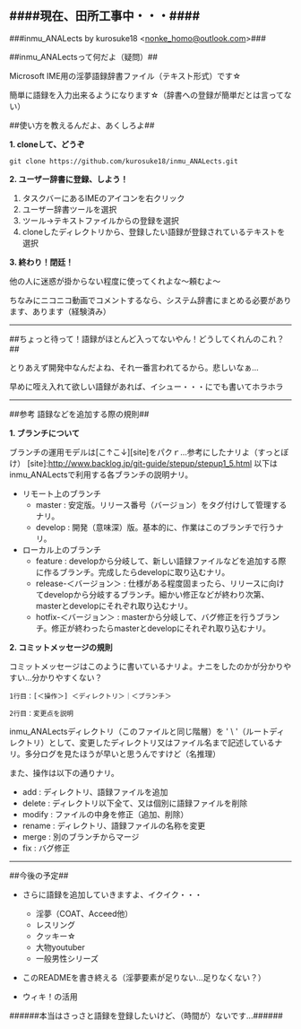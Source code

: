 ﻿####現在、田所工事中・・・####
---
###inmu_ANALects by kurosuke18 \<<nonke_homo@outlook.com>\>###

##inmu_ANALectsって何だよ（疑問）##

Microsoft IME用の淫夢語録辞書ファイル（テキスト形式）です☆

簡単に語録を入力出来るようになります☆（辞書への登録が簡単だとは言ってない）

##使い方を教えるんだよ、あくしろよ##

**1. cloneして、どうぞ**

`git clone https://github.com/kurosuke18/inmu_ANALects.git`

**2. ユーザー辞書に登録、しよう！**

1. タスクバーにあるIMEのアイコンを右クリック
2. ユーザー辞書ツールを選択
3. ツール→テキストファイルからの登録を選択
4. cloneしたディレクトリから、登録したい語録が登録されているテキストを選択

**3. 終わり！閉廷！**

他の人に迷惑が掛からない程度に使ってくれよな～頼むよ～

ちなみにニコニコ動画でコメントするなら、システム辞書にまとめる必要があります、あります（経験済み）

---

##ちょっと待って！語録がほとんど入ってないやん！どうしてくれんのこれ？##

とりあえず開発中なんだよね、それ一番言われてるから。悲しいなぁ...

早めに咥え入れて欲しい語録があれば、イシュー・・・にでも書いてホラホラ

---

##参考 語録などを追加する際の規則##

**1. ブランチについて**

ブランチの運用モデルは[こ↑こ↓][site]をパクｒ...参考にしたナリよ（すっとぼけ）
[site]:http://www.backlog.jp/git-guide/stepup/stepup1_5.html
以下はinmu_ANALectsで利用する各ブランチの説明ナリ。

- リモート上のブランチ
	- master : 安定版。リリース番号（バージョン）をタグ付けして管理するナリ。
	- develop : 開発（意味深）版。基本的に、作業はこのブランチで行うナリ。
- ローカル上のブランチ
	- feature : developから分岐して、新しい語録ファイルなどを追加する際に作るブランチ。完成したらdevelopに取り込むナリ。
	- release-＜バージョン＞ : 仕様がある程度固まったら、リリースに向けてdevelopから分岐するブランチ。細かい修正などが終わり次第、masterとdevelopにそれぞれ取り込むナリ。
	- hotfix-＜バージョン＞ : masterから分岐して、バグ修正を行うブランチ。修正が終わったらmasterとdevelopにそれぞれ取り込むナリ。

**2. コミットメッセージの規則**

コミットメッセージはこのように書いているナリよ。ナニをしたのかが分かりやすい...分かりやすくない？

`1行目：[＜操作＞] ＜ディレクトリ＞｜＜ブランチ＞`

`2行目：変更点を説明`

inmu_ANALectsディレクトリ（このファイルと同じ階層）を ' \ '（ルートディレクトリ）として、変更したディレクトリ又はファイル名まで記述しているナリ。多分ログを見たほうが早いと思うんですけど（名推理）

また、操作は以下の通りナリ。

- add : ディレクトリ、語録ファイルを追加
- delete : ディレクトリ以下全て、又は個別に語録ファイルを削除
- modify : ファイルの中身を修正（追加、削除）
- rename : ディレクトリ、語録ファイルの名称を変更
- merge : 別のブランチからマージ
- fix : バグ修正

---

##今後の予定##

- さらに語録を追加していきますよ、イクイク・・・
	- 淫夢（COAT、Acceed他）
	- レスリング
	- クッキー☆
	- 大物youtuber
	- 一般男性シリーズ

- このREADMEを書き終える（淫夢要素が足りない...足りなくない？）

- ウィキ！の活用

######本当はさっさと語録を登録したいけど、（時間が）ないです...######
